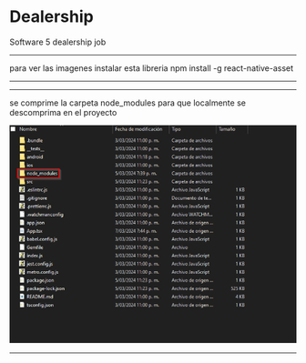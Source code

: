 # Dealership
Software 5 dealership job


********
para ver las imagenes instalar esta libreria
npm install -g react-native-asset
********

********
se comprime la carpeta node_modules para que localmente se descomprima en el proyecto

![alt text](image.png)

********

